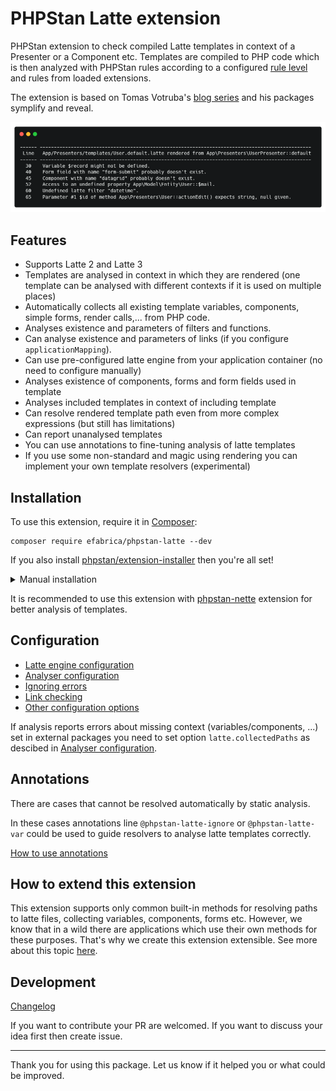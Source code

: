 # PHPStan Latte extension
PHPStan extension to check compiled Latte templates in context of a Presenter or a Component etc. Templates are compiled to PHP code which is then analyzed with PHPStan rules according to a configured [rule level](https://phpstan.org/user-guide/rule-levels) and rules from loaded extensions.

The extension is based on Tomas Votruba's [blog series](https://tomasvotruba.com/blog/stamp-static-analysis-of-templates/) and his packages symplify and reveal.

![Preview](docs/preview.png)

## Features

- Supports Latte 2 and Latte 3
- Templates are analysed in context in which they are rendered (one template can be analysed with different contexts if it is used on multiple places)
- Automatically collects all existing template variables, components, simple forms, render calls,... from PHP code.
- Analyses existence and parameters of filters and functions.
- Can analyse existence and parameters of links (if you configure `applicationMapping`).
- Can use pre-configured latte engine from your application container (no need to configure manually)
- Analyses existence of components, forms and form fields used in template
- Analyses included templates in context of including template
- Can resolve rendered template path even from more complex expressions (but still has limitations)
- Can report unanalysed templates
- You can use annotations to fine-tuning analysis of latte templates
- If you use some non-standard and magic using rendering you can implement your own template resolvers (experimental)

## Installation

To use this extension, require it in [Composer](https://getcomposer.org/):

```shell
composer require efabrica/phpstan-latte --dev
```

If you also install [phpstan/extension-installer](https://github.com/phpstan/extension-installer) then you're all set!

<details>
  <summary>Manual installation</summary>

Add this line to your phpstan.neon:
```neon
includes:
    - vendor/efabrica/phpstan-latte/rules.neon
```

</details>

It is recommended to use this extension with [phpstan-nette](https://github.com/phpstan/phpstan-nette) extension for better analysis of templates.

## Configuration

* [Latte engine configuration](docs/configuration.md#latte-engine-configuration)
* [Analyser configuration](docs/configuration.md#analyser-configuration)
* [Ignoring errors](docs/configuration.md#ignoring-errors)
* [Link checking](docs/configuration.md#link-checking)
* [Other configuration options](docs/configuration.md#other-configuration-options)

If analysis reports errors about missing context (variables/components, ...) set in external packages you need to set option `latte.collectedPaths` as descibed in [Analyser configuration](docs/configuration.md#analyser-configuration).

## Annotations

There are cases that cannot be resolved automatically by static analysis. 

In these cases annotations line `@phpstan-latte-ignore` or `@phpstan-latte-var` could be used to guide resolvers to analyse latte templates correctly.

[How to use annotations](docs/annotations.md)

## How to extend this extension

This extension supports only common built-in methods for resolving paths to latte files, collecting variables, components, forms etc.
However, we know that in a wild there are applications which use their own methods for these purposes. That's why we create this extension extensible. See more about this topic [here](docs/extension.md).

## Development

[Changelog](CHANGELOG.md)

If you want to contribute your PR are welcomed. If you want to discuss your idea first then create issue.

-----

Thank you for using this package. Let us know if it helped you or what could be improved.
